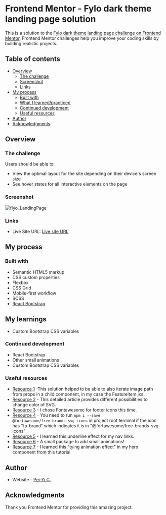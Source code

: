 # Frontend Mentor - Fylo dark theme landing page solution

This is a solution to the [Fylo dark theme landing page challenge on Frontend Mentor](https://www.frontendmentor.io/challenges/fylo-dark-theme-landing-page-5ca5f2d21e82137ec91a50fd). Frontend Mentor challenges help you improve your coding skills by building realistic projects. 

## Table of contents

- [Overview](#overview)
  - [The challenge](#the-challenge)
  - [Screenshot](#screenshot)
  - [Links](#links)
- [My process](#my-process)
  - [Built with](#built-with)
  - [What I learned/practiced](#my-learnings)
  - [Continued development](#continued-development)
  - [Useful resources](#useful-resources)
- [Author](#author)
- [Acknowledgments](#acknowledgments)


## Overview

### The challenge

Users should be able to:

- View the optimal layout for the site depending on their device's screen size
- See hover states for all interactive elements on the page

### Screenshot

![flyo_LandingPage](https://github.com/peiyi-c/Frontend_Mentor/assets/73789013/c7683032-3703-4ad2-a570-ac14df354d2b)

### Links

- Live Site URL: [Live site URL](https://extra-large-cakes.surge.sh/)

## My process

### Built with

- Semantic HTML5 markup
- CSS custom properties
- Flexbox
- CSS Grid
- Mobile-first workflow
- SCSS
- [React Bootstrap](https://react-bootstrap.github.io/)

## My learnings

- Custom Bootstrap CSS variables

### Continued development

- React Bootstrap
- Other small animations
- Custom Bootstrap CSS variables

### Useful resources

- [Resource 1](https://stackoverflow.com/questions/46417199/how-to-import-images-via-props-in-react-and-use-the-import-path) -This solution helped to be able to also iterate image path from props in a child component, in my case the FeatureItem jxs. 
- [Resource 2](https://css-tricks.com/change-color-of-svg-on-hover/) - This detailed article provides different possibilities to change color of SVG.
- [Resource 3](https://fontawesome.com/docs/web/use-with/react/add-icons#add-individual-icons-explicitly) - I chose Fontawesome for footer icons this time.
- [Resource 4](https://stackoverflow.com/questions/54576811/react-fontawesome-doesnt-have-free-brands-svg-icons-so-cant-show-the-social-me
) - You need to run <code>npm i --save @fortawesome/free-brands-svg-icons</code> in project root terminal if the icon has "fa-brand" which indicates it is in "@fortawesome/free-brands-svg-icons"
- [Resource 5](https://codepen.io/bonkalol/pen/mdRMOp) - I learned this underline effect for my nav links.
- [Resource 6](https://animate.style/) - A small package to add small animations!
- [Resource 7](https://www.youtube.com/watch?time_continue=4609&v=hYv6BM2fWd8) - I learned this "tying animation effect" in my hero component from this tutorial.


## Author
- Website - [Pei-Yi C.](https://github.com/peiyi-c)


## Acknowledgments
Thank you Frontend Mentor for providing this amazing project.


